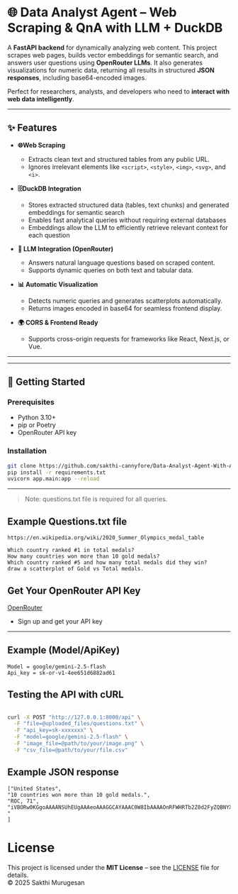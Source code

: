 # 🌐 Data Analyst Agent – Web Scraping & QnA with LLM + DuckDB

A **FastAPI backend** for dynamically analyzing web content. This project scrapes web pages, builds vector embeddings for semantic search, and answers user questions using **OpenRouter LLMs**. It also generates visualizations for numeric data, returning all results in structured **JSON responses**, including base64-encoded images.

Perfect for researchers, analysts, and developers who need to **interact with web data intelligently**.

---

## ✨ Features

- **🌐Web Scraping**

  - Extracts clean text and structured tables from any public URL.
  - Ignores irrelevant elements like `<script>`, `<style>`, `<img>`, `<svg>`, and `<i>`.

- **🗄️DuckDB Integration**

  - Stores extracted structured data (tables, text chunks) and generated embeddings for semantic search
  - Enables fast analytical queries without requiring external databases
  - Embeddings allow the LLM to efficiently retrieve relevant context for each question

- **🧠 LLM Integration (OpenRouter)**

  - Answers natural language questions based on scraped content.
  - Supports dynamic queries on both text and tabular data.

- **📊 Automatic Visualization**

  - Detects numeric queries and generates scatterplots automatically.
  - Returns images encoded in base64 for seamless frontend display.

- **🌍 CORS & Frontend Ready**
  - Supports cross-origin requests for frameworks like React, Next.js, or Vue.

---

---

## 🚀 Getting Started

### Prerequisites

- Python 3.10+
- pip or Poetry
- OpenRouter API key

### Installation

```bash
git clone https://github.com/sakthi-cannyfore/Data-Analyst-Agent-With-AI.git
pip install -r requirements.txt
uvicorn app.main:app --reload


```

---

> Note: questions.txt file is required for all queries.

## Example Questions.txt file

```
https://en.wikipedia.org/wiki/2020_Summer_Olympics_medal_table

Which country ranked #1 in total medals?
How many countries won more than 10 gold medals?
Which country ranked #5 and how many total medals did they win?
draw a scatterplot of Gold vs Total medals.

```

## Get Your OpenRouter API Key

[OpenRouter](https://openrouter.ai/)

- Sign up and get your API key

---

## Example (Model/ApiKey)

```
Model = google/gemini-2.5-flash
Api_key = sk-or-v1-4ee651d6882ad61
```

## Testing the API with cURL

```bash

curl -X POST "http://127.0.0.1:8000/api" \
  -F "file=@uploaded_files/questions.txt" \
  -F "api_key=sk-xxxxxxx" \
  -F "model=google/gemini-2.5-flash" \
  -F "image_file=@path/to/your/image.png" \
  -F "csv_file=@path/to/your/file.csv"

```

## Example JSON response

```
["United States",
"10 countries won more than 10 gold medals.",
"ROC, 71",
"iVBORw0KGgoAAAANSUhEUgAAAeoAAAGGCAYAAAC0W8IbAAAAOnRFWHRTb2Z0d2FyZQBNYXRwbG90bGliIHZlcnNpb24zLjEwLjYsIGh0dHBzOi8vbWF0cGxvdGxpYi5vcmcvq6yFwwAAAAlwSFlzAAAPYQAA "
]

```

# License

This project is licensed under the **MIT License** – see the [LICENSE](LICENSE) file for details.  
© 2025 Sakthi Murugesan
